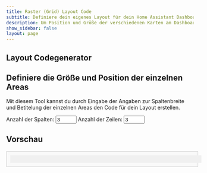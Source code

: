 ```yaml
---
title: Raster (Grid) Layout Code
subtitle: Definiere dein eigenes Layout für dein Home Assistant Dashboard
description: Um Position und Größe der verschiedenen Karten am Dashboard zu konfigurieren, ist grid-layout eine super Möglichkeit
show_sidebar: false
layout: page
---
```


<div class="shb-main-container">
    <div id="shb-custom-alert" style="display: none;">
        <div id="shb-custom-alert-content">
            <h4 id="shb-custom-alert-title"></h4>
            <p id="shb-custom-alert-message"></p>
            <button id="shb-close-alert">OK</button>
        </div>
    </div>
    <section class="content-section">
        <h1 class="shb-main-title">Layout Codegenerator</h1>
        <h2 class="shb-section-title-center">Definiere die Größe und Position der einzelnen Areas</h2>
        <p class="shb-main-description">
            Mit diesem Tool kannst du durch Eingabe der Angaben zur Spaltenbreite und Betitelung der einzelnen Areas den Code für dein Layout erstellen. 
        </p>
        <label for="columns">Anzahl der Spalten:</label>
        <input type="number" id="columns" value="3" min="1" max="12" onchange="updateGrid()">
        <label for="rows">Anzahl der Zeilen:</label>
        <input type="number" id="rows" value="3" min="1" max="12" onchange="updateGrid()">
        <div id="columnInputs" class="column-inputs-container"></div>
        <h2>Vorschau</h2>
        <div id="gridPreviewContainer">
            <div id="gridPreview" class="grid-container"></div>
        </div>
    </section>
</div>
<style>
    #gridPreviewContainer {
        width: 100%;
        max-width: 98%;
        margin: 20px auto;
        padding: 10px;
        border: 1px solid #ccc;
        background: #f9f9f9;
    }
    .grid-container {
        display: grid;
        gap: 1px;
        width: 100%;
        background: #f0f0f0;
        padding: 10px;
    }
    .grid-item {
        background: #ddd;
        padding: 20px;
        text-align: center;
        border: 1px solid #aaa;
    }
    .grid-item input {
        width: 90%;
    }
    .column-inputs-container {
        display: flex;
        gap: 10px;
    }
    .column-input {
        display: flex;
        flex-direction: column;
        align-items: center;
    }
</style>
<script>
    function updateGrid() {
        let columns = parseInt(document.getElementById("columns").value);
        let rows = parseInt(document.getElementById("rows").value);
        let gridPreview = document.getElementById("gridPreview");
        let columnInputs = document.getElementById("columnInputs");
        
        gridPreview.innerHTML = '';
        columnInputs.innerHTML = '';
        columnInputs.style.display = 'flex';
        columnInputs.style.gap = '10px';
        
        let templateColumns = [];
        let inputs = [];
        let totalWidth = 0;
        
        for (let i = 0; i < columns; i++) {
            let container = document.createElement("div");
            container.className = "column-input";
            
            let label = document.createElement("label");
            label.textContent = `Spalte ${i+1}`;
            
            let input = document.createElement("input");
            input.type = "number";
            input.min = "1";
            input.max = "100";
            input.value = Math.floor(100 / columns);
            input.setAttribute("data-index", i);
            input.oninput = function () { updatePreview(); };
            
            container.appendChild(label);
            container.appendChild(input);
            columnInputs.appendChild(container);
            inputs.push(input);
        }
        
        updatePreview();
    }

    function updatePreview() {
        let gridPreview = document.getElementById("gridPreview");
        let inputs = document.querySelectorAll("#columnInputs input");
        let templateColumns = [];
        let totalWidth = 0;
        
        inputs.forEach((input, index) => {
            templateColumns.push(input.value + "%");
            totalWidth += parseInt(input.value);
        });
        
        let lastInput = inputs[inputs.length - 1];
        if (lastInput) {
            let remainingWidth = 100 - totalWidth;
            lastInput.value = Math.max(remainingWidth, 0);
            templateColumns[inputs.length - 1] = lastInput.value + "%";
        }
        
        gridPreview.style.gridTemplateColumns = templateColumns.join(" ");
        
        let rows = parseInt(document.getElementById("rows").value);
        gridPreview.style.gridTemplateRows = `repeat(${rows}, auto)`;
        gridPreview.innerHTML = '';
        
        for (let r = 0; r < rows; r++) {
            for (let c = 0; c < inputs.length; c++) {
                let div = document.createElement("div");
                div.className = "grid-item";
                let areaInput = document.createElement("input");
                areaInput.type = "text";
                areaInput.placeholder = `Area ${r+1}-${c+1}`;
                div.appendChild(areaInput);
                gridPreview.appendChild(div);
            }
        }
    }

    updateGrid();
</script>
